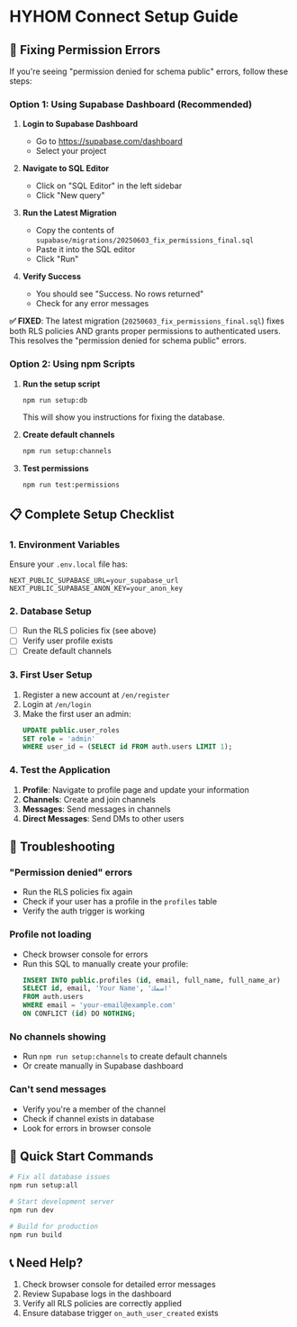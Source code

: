 # HYHOM Connect Setup Guide

## 🚨 Fixing Permission Errors

If you're seeing "permission denied for schema public" errors, follow these steps:

### Option 1: Using Supabase Dashboard (Recommended)

1. **Login to Supabase Dashboard**
   - Go to https://supabase.com/dashboard
   - Select your project

2. **Navigate to SQL Editor**
   - Click on "SQL Editor" in the left sidebar
   - Click "New query"

3. **Run the Latest Migration**
   - Copy the contents of `supabase/migrations/20250603_fix_permissions_final.sql`
   - Paste it into the SQL editor
   - Click "Run"

4. **Verify Success**
   - You should see "Success. No rows returned"
   - Check for any error messages

**✅ FIXED**: The latest migration (`20250603_fix_permissions_final.sql`) fixes both RLS policies AND grants proper permissions to authenticated users. This resolves the "permission denied for schema public" errors.

### Option 2: Using npm Scripts

1. **Run the setup script**
   ```bash
   npm run setup:db
   ```
   This will show you instructions for fixing the database.

2. **Create default channels**
   ```bash
   npm run setup:channels
   ```

3. **Test permissions**
   ```bash
   npm run test:permissions
   ```

## 📋 Complete Setup Checklist

### 1. Environment Variables
Ensure your `.env.local` file has:
```env
NEXT_PUBLIC_SUPABASE_URL=your_supabase_url
NEXT_PUBLIC_SUPABASE_ANON_KEY=your_anon_key
```

### 2. Database Setup
- [ ] Run the RLS policies fix (see above)
- [ ] Verify user profile exists
- [ ] Create default channels

### 3. First User Setup
1. Register a new account at `/en/register`
2. Login at `/en/login`
3. Make the first user an admin:
   ```sql
   UPDATE public.user_roles 
   SET role = 'admin' 
   WHERE user_id = (SELECT id FROM auth.users LIMIT 1);
   ```

### 4. Test the Application
1. **Profile**: Navigate to profile page and update your information
2. **Channels**: Create and join channels
3. **Messages**: Send messages in channels
4. **Direct Messages**: Send DMs to other users

## 🔧 Troubleshooting

### "Permission denied" errors
- Run the RLS policies fix again
- Check if your user has a profile in the `profiles` table
- Verify the auth trigger is working

### Profile not loading
- Check browser console for errors
- Run this SQL to manually create your profile:
  ```sql
  INSERT INTO public.profiles (id, email, full_name, full_name_ar)
  SELECT id, email, 'Your Name', 'اسمك'
  FROM auth.users
  WHERE email = 'your-email@example.com'
  ON CONFLICT (id) DO NOTHING;
  ```

### No channels showing
- Run `npm run setup:channels` to create default channels
- Or create manually in Supabase dashboard

### Can't send messages
- Verify you're a member of the channel
- Check if channel exists in database
- Look for errors in browser console

## 🚀 Quick Start Commands

```bash
# Fix all database issues
npm run setup:all

# Start development server
npm run dev

# Build for production
npm run build
```

## 📞 Need Help?

1. Check browser console for detailed error messages
2. Review Supabase logs in the dashboard
3. Verify all RLS policies are correctly applied
4. Ensure database trigger `on_auth_user_created` exists